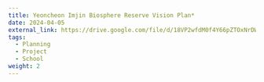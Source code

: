 ```yaml
---
title: Yeoncheon Imjin Biosphere Reserve Vision Plan*
date: 2024-04-05
external_link: https://drive.google.com/file/d/18VP2wfdM0f4Y66pZTOxNrDWWGfYhgDXY/view?usp=sharing
tags:
  - Planning
  - Project
  - School
weight: 2
---
```


<!--more-->
